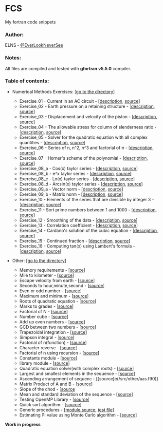 # FCS
My fortran code snippets

### Author:
ELNS - [@EverLookNeverSee](https://github.com/EverLookNeverSee)

### Notes:
All files are compiled and tested with **gfortran v5.5.0** compiler.

### Table of contents:

* Numerical Methods Exercises: [[go to the directory](/src/numerical%20methods)]
    * Exercise_01 - Current in an AC circuit - [[description](/descriptions/Exercise_01.png), [source](/src/numerical%20methods/Exercise_01.f90)]
    * Exercise_02 - Earth pressure on a retaining structure - [[description](/descriptions/Exercise_02.png), [source](/src/numerical%20methods/Exercise_02.f90)]
    * Exercise_03 - Displacement and velocity of the piston - [[description](/descriptions/Exercise_03.png), [source](/src/numerical%20methods/Exercise_03.f90)]
    * Exercise_04 - The allowable stress for column of slenderness ratio - [[description](/descriptions/Exercise_04.png), [source](/src/numerical%20methods/Exercise_04.f90)]
    * Exercise_05 - Solver for the quadratic equation with all complex quantities - [[description](/descriptions/Exercise_05.png), [source](/src/numerical%20methods/Exercise_05.f90)]
    * Exercise_06 - Series of n, n^2, n^3 and factorial of n - [[description](/descriptions/Exercise_06.png), [source](/src/numerical%20methods/Exercise_06.f90)]
    * Exercise_07 - Horner's scheme of the polynomial - [[description](/descriptions/Exercise_07.png), [source](/src/numerical%20methods/Exercise_07.f90)]
    * Exercise_08_a - Cos(x) taylor series - [[description](/descriptions/Exercise_08_a.png), [source](/src/numerical%20methods/Exercise_08_a.f90)]
    * Exercise_08_b - e^x taylor series - [[description](/descriptions/Exercise_08_b.png), [source](/src/numerical%20methods/Exercise_08_b.f90)]
    * Exercise_08_c - Ln(x) taylor series - [[description](/descriptions/Exercise_08_c.png), [source](/src/numerical%20methods/Exercise_08_c.f90)]
    * Exercise_08_d - Arcsin(x) taylor series - [[description](/descriptions/Exercise_08_d.png), [source](/src/numerical%20methods/Exercise_08_d.f90)]
    * Exercise_09_a - Vector norm - [[description](/descriptions/Exercise_09_a.png), [source](/src/numerical%20methods/Exercise_09_a.f90)]
    * Exercise_09_b - Matrix norm - [[description](/descriptions/Exercise_09_b.png), [source](/src/numerical%20methods/Exercise_09_b.f90)]
    * Exercise_10 - Elements of the series that are divisible by integer 3 - [[description](/descriptions/Exercise_10.png), [source](/src/numerical%20methods/Exercise_10.f90)]
    * Exercise_11 - Sort prime numbers between 1 and 1000 - [[description](/descriptions/Exercise_11.png), [source](/src/numerical%20methods/Exercise_11.f90)]
    * Exercise_12 - Smoothing of the data - [[description](/descriptions/Exercise_12.png), [source](/src/numerical%20methods/Exercise_12.f90)]
    * Exercise_13 - Correlation coefficient - [[description](/descriptions/Exercise_13.png), [source](/src/numerical%20methods/Exercise_13.f90)]
    * Exercise_14 - Cardano's solution of the cubic equation - [[description](/descriptions/Exercise_14_Alternative.png), [source](/src/numerical%20methods/Exercise_14.f90)]
    * Exercise_15 - Continued fraction - [[description](/descriptions/Exercise_15.png), [source](/src/numerical%20methods/Exercise_15.f90)]
    * Exercise_16 - Computing tan(x) using Lambert's formula - [[description](/descriptions/Exercise_16.png), [source](/src/numerical%20methods/Exercise_16.f90)]

* Other: [[go to the directory](/src/other)]
    * Memory requirements - [[source](/src/other/Memory_requirements.f90)]
    * Mile to kilometer - [[source](/src/other/Mile_to_Km.f90)]
    * Escape velocity from earth - [[source](/src/other/escape_velocity.f90)]
    * Seconds to hour,minute,second - [[source](/src/other/convert_time.f90)]
    * Even or odd number - [[source](/src/other/even_odd.f90)]
    * Maximum and minimum - [[source](/src/other/max_min.f90)]
    * Roots of quadratic equation - [[source](/src/other/roots.f90)]
    * Marks to grades - [[source](/src/other/mark_to_grade.f90)]
    * Factorial of N - [[source](src/other/factorial.f90)]
    * Number cube - [[source](src/other/number_cube.f90)]
    * Add up even numbers - [[source](/src/other/sum_of_evens.f90)]
    * GCD between two numbers - [[source](/src/other/gcd.f90)]
    * Trapezoidal integration - [[source](src/other/trapezoidal_rule.f90)]
    * Simpson integral - [[source](/src/other/simpson_rule.f90)]
    * Factorial of n(function) - [[source](src/other/fact.f90)]
    * Character reverse - [[source](/src/other/character_reverse.f90)]
    * Factorial of n using recursion - [[source](/src/other/recursive_factorial.f90)]
    * Constants module - [[source](/src/other/constants.f90)]
    * library module - [[source](/src/other/library.f90)]
    * Quadratic equation solver(with complex roots) - [[source](/src/other/quadratic_equation_solver.f90)]
    * Largest and smallest elements in the sequence - [[source](/src/other/largest_smalest.f90)]
    * Ascending arrangement of sequenc - [[source]e(/src/other/aas.f90)]
    * Matrix Product of A and B - [[source](/src/other/matrix_product.f90)]
    * Slope of the chod - [[source](/src/other/slope_of_chord.f90)
    * Mean and standard deviation of the sequence - [[source](/src/other/mean_sd_x.f90)]
    * Testing OpenMP Library - [[source](/src/other/test_open_mp.f90)]
    * Quick sort algorithm - [[source](src/other/quick_sort.f90)]
    * Generic procedures - [[module source](src/other/arithmetic%20module/arithmetic_mod.f90), [test file](/src/other/arithmetic%20module/test_arithmetic_mod.f90)]
    * Estimating PI value using Monte Carlo algorithm - [[source](/src/other/monte_carlo.f90)]

 
**Work in progress**

